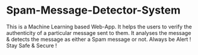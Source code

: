 # Spam-Message-Detector-System

This is a Machine Learning based Web-App. It helps the users to verify the authenticity of a particular message sent to them. It analyses the message & detects the message as either a Spam message or not. Always be Alert ! Stay Safe & Secure ! 
